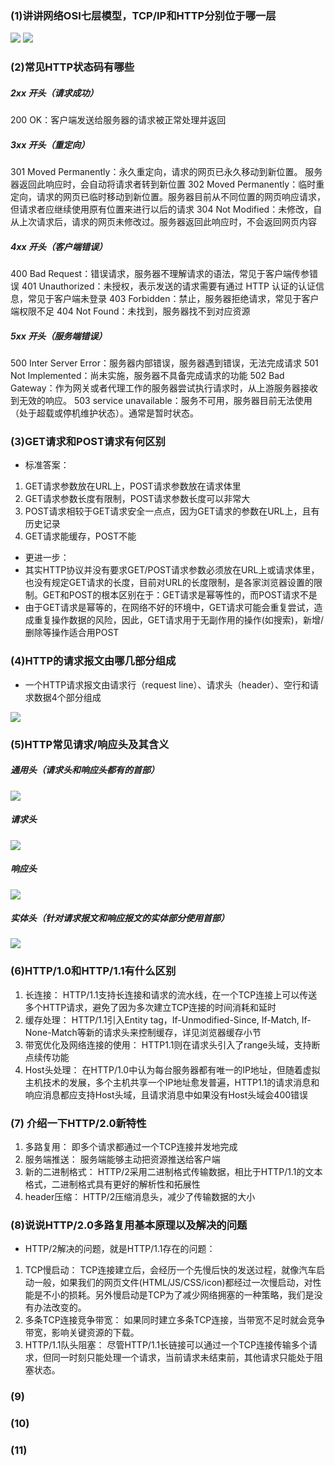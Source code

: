 ### (1)讲讲网络OSI七层模型，TCP/IP和HTTP分别位于哪一层
<img src='img/networkModel.png' />
<img src='img/networkModel1.png' />

### (2)常见HTTP状态码有哪些
##### 2xx 开头（请求成功）
200 OK：客户端发送给服务器的请求被正常处理并返回

##### 3xx 开头（重定向）
301 Moved Permanently：永久重定向，请求的网页已永久移动到新位置。 服务器返回此响应时，会自动将请求者转到新位置
302 Moved Permanently：临时重定向，请求的网页已临时移动到新位置。服务器目前从不同位置的网页响应请求，但请求者应继续使用原有位置来进行以后的请求
304 Not Modified：未修改，自从上次请求后，请求的网页未修改过。服务器返回此响应时，不会返回网页内容

##### 4xx 开头（客户端错误）
400 Bad Request：错误请求，服务器不理解请求的语法，常见于客户端传参错误
401 Unauthorized：未授权，表示发送的请求需要有通过 HTTP 认证的认证信息，常见于客户端未登录
403 Forbidden：禁止，服务器拒绝请求，常见于客户端权限不足
404 Not Found：未找到，服务器找不到对应资源

##### 5xx 开头（服务端错误）
500 Inter Server Error：服务器内部错误，服务器遇到错误，无法完成请求
501 Not Implemented：尚未实施，服务器不具备完成请求的功能
502 Bad Gateway：作为网关或者代理工作的服务器尝试执行请求时，从上游服务器接收到无效的响应。
503 service unavailable：服务不可用，服务器目前无法使用（处于超载或停机维护状态）。通常是暂时状态。

### (3)GET请求和POST请求有何区别
+ 标准答案：
1. GET请求参数放在URL上，POST请求参数放在请求体里
2. GET请求参数长度有限制，POST请求参数长度可以非常大
3. POST请求相较于GET请求安全一点点，因为GET请求的参数在URL上，且有历史记录
4. GET请求能缓存，POST不能
+ 更进一步：
+ 其实HTTP协议并没有要求GET/POST请求参数必须放在URL上或请求体里，也没有规定GET请求的长度，目前对URL的长度限制，是各家浏览器设置的限制。GET和POST的根本区别在于：GET请求是幂等性的，而POST请求不是
+ 由于GET请求是幂等的，在网络不好的环境中，GET请求可能会重复尝试，造成重复操作数据的风险，因此，GET请求用于无副作用的操作(如搜索)，新增/删除等操作适合用POST

### (4)HTTP的请求报文由哪几部分组成
+ 一个HTTP请求报文由请求行（request line）、请求头（header）、空行和请求数据4个部分组成
<img src='img/requestMessage.png' />

### (5)HTTP常见请求/响应头及其含义
##### 通用头（请求头和响应头都有的首部）
<img src='img/HTTP1.png'/>

##### 请求头
<img src='img/HTTP2.png'/>

##### 响应头
<img src='img/HTTP3.png'/>

##### 实体头（针对请求报文和响应报文的实体部分使用首部）
<img src='img/HTTP4.png'/>

### (6)HTTP/1.0和HTTP/1.1有什么区别
1. 长连接： HTTP/1.1支持长连接和请求的流水线，在一个TCP连接上可以传送多个HTTP请求，避免了因为多次建立TCP连接的时间消耗和延时
2. 缓存处理： HTTP/1.1引入Entity tag，If-Unmodified-Since, If-Match, If-None-Match等新的请求头来控制缓存，详见浏览器缓存小节
3. 带宽优化及网络连接的使用： HTTP1.1则在请求头引入了range头域，支持断点续传功能
4. Host头处理： 在HTTP/1.0中认为每台服务器都有唯一的IP地址，但随着虚拟主机技术的发展，多个主机共享一个IP地址愈发普遍，HTTP1.1的请求消息和响应消息都应支持Host头域，且请求消息中如果没有Host头域会400错误

### (7) 介绍一下HTTP/2.0新特性
1. 多路复用： 即多个请求都通过一个TCP连接并发地完成
2. 服务端推送： 服务端能够主动把资源推送给客户端
3. 新的二进制格式： HTTP/2采用二进制格式传输数据，相比于HTTP/1.1的文本格式，二进制格式具有更好的解析性和拓展性
4. header压缩： HTTP/2压缩消息头，减少了传输数据的大小

### (8)说说HTTP/2.0多路复用基本原理以及解决的问题
+ HTTP/2解决的问题，就是HTTP/1.1存在的问题：
1. TCP慢启动： TCP连接建立后，会经历一个先慢后快的发送过程，就像汽车启动一般，如果我们的网页文件(HTML/JS/CSS/icon)都经过一次慢启动，对性能是不小的损耗。另外慢启动是TCP为了减少网络拥塞的一种策略，我们是没有办法改变的。
2. 多条TCP连接竞争带宽： 如果同时建立多条TCP连接，当带宽不足时就会竞争带宽，影响关键资源的下载。
3. HTTP/1.1队头阻塞： 尽管HTTP/1.1长链接可以通过一个TCP连接传输多个请求，但同一时刻只能处理一个请求，当前请求未结束前，其他请求只能处于阻塞状态。

### (9)
### (10)
### (11)